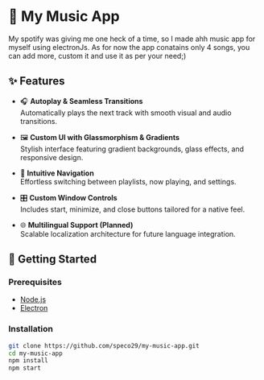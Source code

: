 # 🎵 My Music App

My spotify was giving me one heck of a time, so I made ahh music app for myself using electronJs. As for now the app conatains only 4 songs, you can add more, custom it and use it as per your need;)

## ✨ Features

- 🎧 **Autoplay & Seamless Transitions**  
  Automatically plays the next track with smooth visual and audio transitions.

- 🖼️ **Custom UI with Glassmorphism & Gradients**  
  Stylish interface featuring gradient backgrounds, glass effects, and responsive design.

- 🧭 **Intuitive Navigation**  
  Effortless switching between playlists, now playing, and settings.

- 🎛️ **Custom Window Controls**  
  Includes start, minimize, and close buttons tailored for a native feel.

- 🌐 **Multilingual Support (Planned)**  
  Scalable localization architecture for future language integration.

## 🚀 Getting Started

### Prerequisites

- [Node.js](https://nodejs.org/)
- [Electron](https://www.electronjs.org/)

### Installation

```bash
git clone https://github.com/speco29/my-music-app.git
cd my-music-app
npm install
npm start
